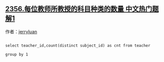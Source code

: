 ## [2356.每位教师所教授的科目种类的数量 中文热门题解1](https://leetcode.cn/problems/number-of-unique-subjects-taught-by-each-teacher/solutions/100000/di-yi-ge-ti-jie-taigaox-by-jerryluan-7tea)

作者：[jerryluan](https://leetcode.cn/u/jerryluan)

```
select teacher_id,count(distinct subject_id) as cnt from teacher 
group by 1
```
